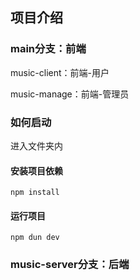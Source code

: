 
## 项目介绍

### main分支：前端

music-client：前端-用户

music-manage：前端-管理员

### 如何启动

进入文件夹内

#### 安装项目依赖

```
npm install
```

#### 运行项目

```
npm dun dev
```

### music-server分支：后端
